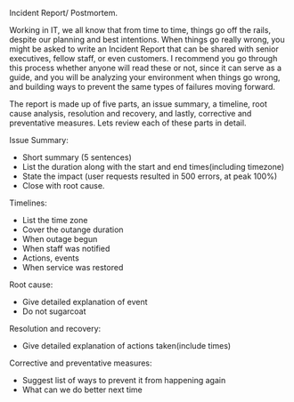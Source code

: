 Incident Report/ Postmortem.

Working in IT, we all know that from time to time, things go off the rails, despite our planning and best intentions. When things go really wrong, you might be asked to write an Incident Report that can be shared with senior executives, fellow staff, or even customers. I recommend you go through this process whether anyone will read these or not, since it can serve as a guide, and you will be analyzing your environment when things go wrong, and building ways to prevent the same types of failures moving forward.

 The report is made up of five parts, an issue summary, a timeline, root cause analysis, resolution and recovery, and lastly, corrective and preventative measures. Lets review each of these parts in detail.

 Issue Summary:
 - Short summary (5 sentences)
 - List the duration along with the start and end times(including timezone)
 - State the impact (user requests resulted in 500 errors, at peak 100%)
 - Close with root cause.

 Timelines:
 - List the time zone
 - Cover the outange duration
 - When outage begun
 - When staff was notified
 - Actions, events
 - When service was restored

 Root cause:
 - Give detailed explanation of event
 - Do not sugarcoat

 Resolution and recovery:
 - Give detailed explanation of actions taken(include times)

 Corrective and preventative measures:
 - Suggest list of ways to prevent it from happening again
 - What can we do better next time
